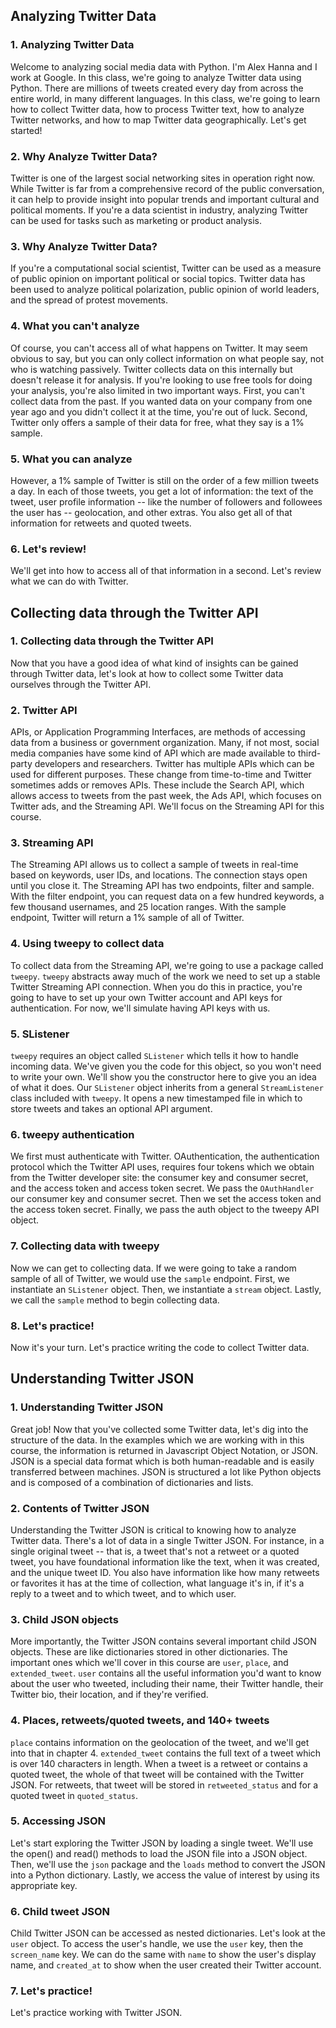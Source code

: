 ## Analyzing Twitter Data

### 1. Analyzing Twitter Data

Welcome to analyzing social media data with Python. I'm Alex Hanna and I work at Google. In this class, we're going to analyze Twitter data using Python. There are millions of tweets created every day from across the entire world, in many different languages. In this class, we're going to learn how to collect Twitter data, how to process Twitter text, how to analyze Twitter networks, and how to map Twitter data geographically. Let's get started!

### 2. Why Analyze Twitter Data?

Twitter is one of the largest social networking sites in operation right now. While Twitter is far from a comprehensive record of the public conversation, it can help to provide insight into popular trends and important cultural and political moments. If you're a data scientist in industry, analyzing Twitter can be used for tasks such as marketing or product analysis.

### 3. Why Analyze Twitter Data?

If you're a computational social scientist, Twitter can be used as a measure of public opinion on important political or social topics. Twitter data has been used to analyze political polarization, public opinion of world leaders, and the spread of protest movements.

### 4. What you can't analyze

Of course, you can't access all of what happens on Twitter. It may seem obvious to say, but you can only collect information on what people say, not who is watching passively. Twitter collects data on this internally but doesn't release it for analysis. If you're looking to use free tools for doing your analysis, you're also limited in two important ways. First, you can't collect data from the past. If you wanted data on your company from one year ago and you didn't collect it at the time, you're out of luck. Second, Twitter only offers a sample of their data for free, what they say is a 1% sample.

### 5. What you can analyze

However, a 1% sample of Twitter is still on the order of a few million tweets a day. In each of those tweets, you get a lot of information: the text of the tweet, user profile information -- like the number of followers and followees the user has -- geolocation, and other extras. You also get all of that information for retweets and quoted tweets.

### 6. Let's review!

We'll get into how to access all of that information in a second. Let's review what we can do with Twitter. 

## Collecting data through the Twitter API

### 1. Collecting data through the Twitter API

Now that you have a good idea of what kind of insights can be gained through Twitter data, let's look at how to collect some Twitter data ourselves through the Twitter API.

### 2. Twitter API

APIs, or Application Programming Interfaces, are methods of accessing data from a business or government organization. Many, if not most, social media companies have some kind of API which are made available to third-party developers and researchers. Twitter has multiple APIs which can be used for different purposes. These change from time-to-time and Twitter sometimes adds or removes APIs. These include the Search API, which allows access to tweets from the past week, the Ads API, which focuses on Twitter ads, and the Streaming API. We'll focus on the Streaming API for this course.

### 3. Streaming API

The Streaming API allows us to collect a sample of tweets in real-time based on keywords, user IDs, and locations. The connection stays open until you close it. The Streaming API has two endpoints, filter and sample. With the filter endpoint, you can request data on a few hundred keywords, a few thousand usernames, and 25 location ranges. With the sample endpoint, Twitter will return a 1% sample of all of Twitter.

### 4. Using tweepy to collect data

To collect data from the Streaming API, we're going to use a package called `tweepy`. `tweepy` abstracts away much of the work we need to set up a stable Twitter Streaming API connection. When you do this in practice, you're going to have to set up your own Twitter account and API keys for authentication. For now, we'll simulate having API keys with us.

### 5. SListener

`tweepy` requires an object called `SListener` which tells it how to handle incoming data. We've given you the code for this object, so you won't need to write your own. We'll show you the constructor here to give you an idea of what it does. Our `SListener` object inherits from a general `StreamListener` class included with `tweepy`. It opens a new timestamped file in which to store tweets and takes an optional API argument.

### 6. tweepy authentication

We first must authenticate with Twitter. OAuthentication, the authentication protocol which the Twitter API uses, requires four tokens which we obtain from the Twitter developer site: the consumer key and consumer secret, and the access token and access token secret. We pass the `OAuthHandler` our consumer key and consumer secret. Then we set the access token and the access token secret. Finally, we pass the auth object to the tweepy API object.

### 7. Collecting data with tweepy

Now we can get to collecting data. If we were going to take a random sample of all of Twitter, we would use the `sample` endpoint. First, we instantiate an `SListener` object. Then, we instantiate a `stream` object. Lastly, we call the `sample` method to begin collecting data.

### 8. Let's practice!

Now it's your turn. Let's practice writing the code to collect Twitter data. 

## Understanding Twitter JSON

### 1. Understanding Twitter JSON

Great job! Now that you've collected some Twitter data, let's dig into the structure of the data. In the examples which we are working with in this course, the information is returned in Javascript Object Notation, or JSON. JSON is a special data format which is both human-readable and is easily transferred between machines. JSON is structured a lot like Python objects and is composed of a combination of dictionaries and lists.

### 2. Contents of Twitter JSON

Understanding the Twitter JSON is critical to knowing how to analyze Twitter data. There's a lot of data in a single Twitter JSON. For instance, in a single original tweet -- that is, a tweet that's not a retweet or a quoted tweet, you have foundational information like the text, when it was created, and the unique tweet ID. You also have information like how many retweets or favorites it has at the time of collection, what language it's in, if it's a reply to a tweet and to which tweet, and to which user.

### 3. Child JSON objects

More importantly, the Twitter JSON contains several important child JSON objects. These are like dictionaries stored in other dictionaries. The important ones which we'll cover in this course are `user`, `place`, and `extended_tweet`. `user` contains all the useful information you'd want to know about the user who tweeted, including their name, their Twitter handle, their Twitter bio, their location, and if they're verified.

### 4. Places, retweets/quoted tweets, and 140+ tweets

`place` contains information on the geolocation of the tweet, and we'll get into that in chapter 4. `extended_tweet` contains the full text of a tweet which is over 140 characters in length. When a tweet is a retweet or contains a quoted tweet, the whole of that tweet will be contained with the Twitter JSON. For retweets, that tweet will be stored in `retweeted_status` and for a quoted tweet in `quoted_status`.

### 5. Accessing JSON

Let's start exploring the Twitter JSON by loading a single tweet. We'll use the open() and read() methods to load the JSON file into a JSON object. Then, we'll use the `json` package and the `loads` method to convert the JSON into a Python dictionary. Lastly, we access the value of interest by using its appropriate key.

### 6. Child tweet JSON

Child Twitter JSON can be accessed as nested dictionaries. Let's look at the `user` object. To access the user's handle, we use the `user` key, then the `screen_name` key. We can do the same with `name` to show the user's display name, and `created_at` to show when the user created their Twitter account.

### 7. Let's practice!

Let's practice working with Twitter JSON. 